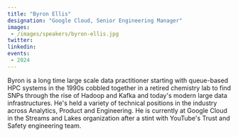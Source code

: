 ```yaml
---
title: "Byron Ellis"
designation: "Google Cloud, Senior Engineering Manager"
images:
 - /images/speakers/byron-ellis.jpg
twitter: 
linkedin: 
events:
 - 2024
---
```


Byron is a long time large scale data practitioner starting with queue-based HPC systems in the 1990s cobbled together in a retired chemistry lab to find SNPs through the rise of Hadoop and Kafka and today's modern large data infrastructures. He's held a variety of technical positions in the industry across Analytics, Product and Engineering. He is currently at Google Cloud in the Streams and Lakes organization after a stint with YouTube's Trust and Safety engineering team.
